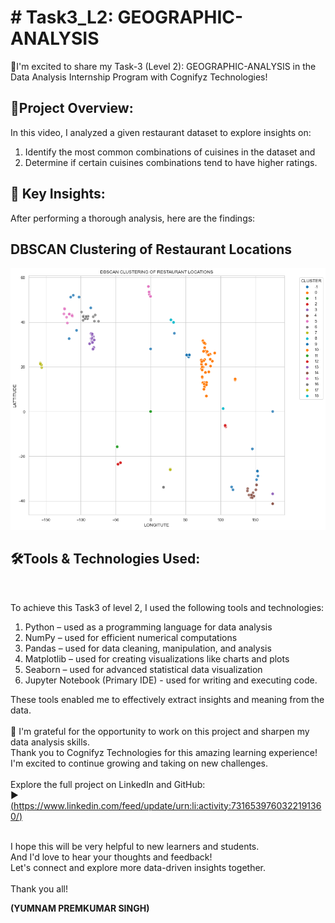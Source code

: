 
<html>
  <body>
    <h1> # Task3_L2: GEOGRAPHIC-ANALYSIS</h1>

🚀I'm excited to share my Task-3 (Level 2): GEOGRAPHIC-ANALYSIS in the Data Analysis Internship Program with Cognifyz Technologies!

<h2>🔹Project Overview:</h2>

In this video, I analyzed a given restaurant dataset to explore insights on:
1. Identify the most common combinations of cuisines in the dataset and
2. Determine if certain cuisines combinations tend to have higher ratings.

<h2>🔹 Key Insights: </h2>
After performing a thorough analysis, here are the findings:<br>
<h2>DBSCAN Clustering of Restaurant Locations</h2>

<p align="center">
  <img src="download.png" alt="DBSCAN Clusters" width="800">
</p>


<h2>🛠️Tools & Technologies Used:</h2><br>

To achieve this Task3 of level 2, I used the following tools and technologies:<br>

1. Python – used as a programming language for data analysis
2. NumPy – used for efficient numerical computations
3. Pandas – used for data cleaning, manipulation, and analysis
4. Matplotlib – used for creating visualizations like charts and plots
5. Seaborn – used for advanced statistical data visualization
6. Jupyter Notebook (Primary IDE) - used for writing and executing code.

These tools enabled me to effectively extract insights and meaning from the data.<br><br>
🎉 I'm grateful for the opportunity to work on this project and sharpen my data analysis skills. <br>Thank you to Cognifyz Technologies for this amazing learning experience! I'm excited to continue growing and taking on new challenges.<br><br>
Explore the full project on LinkedIn and GitHub:<br>
▶️ [(https://www.linkedin.com/feed/update/urn:li:activity:7316539760322191360/)<br>](https://www.linkedin.com/feed/update/urn:li:activity:7317217856398446592/)<br>

<p>I hope this will be very helpful to new learners and students. <br>
And I'd love to hear your thoughts and feedback! <br>
Let's connect and explore more data-driven insights together. <br><br>
Thank you all!

  <b>(YUMNAM PREMKUMAR SINGH)</b>
</p>
</body>
</html>
